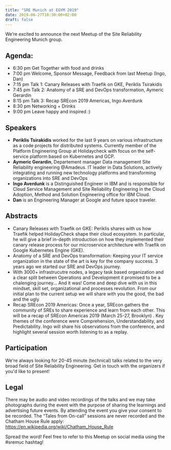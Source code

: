 ```yaml
---
title: "SRE Munich at EGYM 2019"
date: 2019-06-27T18:30:00+02:00
draft: false
---
```


We’re excited to announce the next Meetup of the Site Reliability Engineering Munich group.

## Agenda:

* 6:30 pm Get Together with food and drinks
* 7:00 pm Welcome, Sponsor Message, Feedback from last Meetup (Ingo, Dan)
* 7:15 pm Talk 1: Canary Releases with Traefik on GKE, Periklis Tsirakidis
* 7:45 pm Talk 2: Anatomy of a SRE and DevOps transformation, Aymeric Gerardin
* 8:15 pm Talk 3: Recap SREcon 2019 Americas, Ingo Averdunk
* 8:30 pm Networking + Drinks
* 9:00 pm Leave happy and inspired :)

## Speakers

* **Periklis Tsirakidis** worked for the last 9 years on various infrastructure as a code projects for distributed systems. Currently member of the Platform Engineering Group at Holidaycheck with focus on the self-service platform based on Kubernetes and GCP.
* **Aymeric Gerardin**, Departement manager Data management Site Reliability engineering @Amadeus. IT leader in Data Solutions, actively integrating and running new technology platforms and transforming organizations into SRE and DevOps
* **Ingo Averdunk** is a Distinguished Engineer in IBM and is responsible for Cloud Service Management and Site Reliability Engineering in the Cloud Adoption, Method and Solution Engineering office for IBM Cloud.
* **Dan** is an Engineering Manager at Google and future space traveler.

## Abstracts

* Canary Releases with Traefik on GKE: Periklis shares with us how Traefik helped HolidayCheck shape their cloud ecosystem. In particular, he will give a brief in-depth introduction on how they implemented their canary release process for our microservice architecture with Traefik on Google Kubernetes Engine (GKE).
* Anatomy of a SRE and DevOps transformation: Keeping your IT service organization in the state of the art is key for the company success. 3 years ago we started our SRE and DevOps journey.
* With 3000+ infrastrucutre nodes, a legacy task based organization and a clear split between Operations and Development it promised to be a chalenging journey... And it was! Come and deep dive with us in this mindset, skill set, organizational and processes revolution. From our initial plan to the current setup we will share with you the good, the bad and the ugly
* Recap SREcon 2019 Americas: Once a year, SREcon gathers the community of SREs to share experience and learn from each other. This will be a recap of SREcon Americas 2019 (March 25-27, Brooklyn) . Key themes of the conference were Comprehension, Understandability, and Predictability. Ingo will share his observations from the conference, and highlight several session worth listening to as a replay.

## Participation

We're always looking for 20-45 minute (technical) talks related to the very broad field of Site Reliability Engineering. Get in touch with the organizers if you'd like to present!

## Legal

There may be audio and video recordings of the talks and we may take photographs during the event with the purpose of sharing the learnings and advertising future events. By attending the event you give your consent to be recorded. The “Tales from On-call” sessions are never recorded and the Chatham House Rule apply: https://en.wikipedia.org/wiki/Chatham_House_Rule

Spread the word! Feel free to refer to this Meetup on social media using the #sremuc hashtag!

